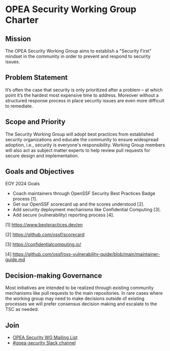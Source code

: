 # OPEA Security Working Group Charter

## Mission 

The OPEA Security Working Group aims to establish a "Security First" mindset in the community in
order to prevent and respond to security issues.  

## Problem Statement 

It’s often the case that security is only prioritized after a problem – at which point it’s the
hardest most expensive time to address. Moreover without a structured response process in place
security issues are even more difficult to remediate.

## Scope and Priority 

The Security Working Group will adopt best practices from established security organizations and
educate the community to ensure widespread adoption, i.e., security is everyone's responsibility.
Working Group members will also act as subject matter experts to help review pull requests for
secure design and implementation.

## Goals and Objectives 

EOY 2024 Goals

- Coach maintainers through OpenSSF Security Best Practices Badge process [1].
- Get our OpenSSF scorecard up and the scores understood [2].
- Add security deployment mechanisms like Confidential Computing [3].
- Add secure (vulnerability) reporting process [4].

[1] https://www.bestpractices.dev/en

[2] https://github.com/ossf/scorecard

[3] https://confidentialcomputing.io/

[4] https://github.com/ossf/oss-vulnerability-guide/blob/main/maintainer-guide.md


## Decision-making Governance 

Most initiatives are intended to be realized through existing community mechanisms like pull
requests to the main repositories. 
In rare cases where the working group may need to make decisions outside of existing processes
we will prefer consensus decision making and escalate to the TSC as needed.

## Join
- [OPEA Security WG Mailing List](https://lists.lfaidata.foundation/g/OPEA-security)
- [#opea-security Slack channel](https://join.slack.com/t/lfaifoundation/shared_invite/zt-2rl6256j9-SzCAve2fSfR3RZZwJdDlXQ)

